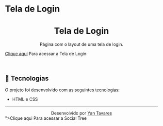 # Tela de Login
<h1 align="center"> Tela de Login </h1>

<p align="center">
Página com o layout de uma tela de login.
</p>


<p><a href="https://yantvrs.github.io/Tela_de_login/tela_de_login.html">Clique aqui</a> Para acessar a Tela de Login</p>

<br>

## 🚀 Tecnologias

O projeto foi desenvolvido com as seguintes tecnologias:

- HTML e CSS

---

<div align="center">Desenvolvido por <a href="https://github.com/yantvrs" >Yan Tavares</a></div>">Clique aqui</a> Para acessar a Social Tree</p>
